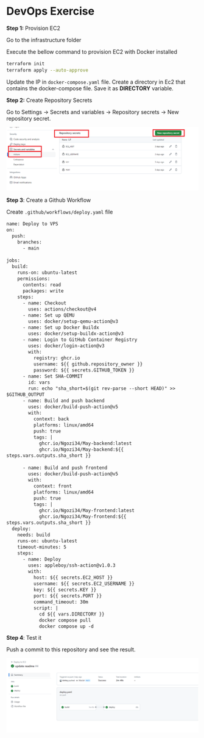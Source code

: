 # DevOps Exercise

**Step 1:** Provision EC2

Go to the infrastructure folder

Execute the bellow command to provision EC2 with Docker installed

```bash
terraform init
terraform apply --auto-approve
```

Update the IP in `docker-compose.yaml` file. Create a directory in Ec2 that contains the docker-compose file. Save it as **DIRECTORY** variable.

**Step 2:** Create Repository Secrets

Go to Settings → Secrets and variables → Repository secrets → New repository secret.

![Image](./image/secrets.png)

**Step 3**: Create a Github Workflow

Create `.github/workflows/deploy.yaml` file

```docker
name: Deploy to VPS
on:
  push:
    branches:
      - main

jobs:
  build:
    runs-on: ubuntu-latest
    permissions:
      contents: read
      packages: write
    steps:
      - name: Checkout
        uses: actions/checkout@v4
      - name: Set up QEMU
        uses: docker/setup-qemu-action@v3
      - name: Set up Docker Buildx
        uses: docker/setup-buildx-action@v3
      - name: Login to GitHub Container Registry
        uses: docker/login-action@v3
        with:
          registry: ghcr.io
          username: ${{ github.repository_owner }}
          password: ${{ secrets.GITHUB_TOKEN }}
      - name: Set SHA-COMMIT
        id: vars
        run: echo "sha_short=$(git rev-parse --short HEAD)" >> $GITHUB_OUTPUT
      - name: Build and push backend
        uses: docker/build-push-action@v5
        with:
          context: back
          platforms: linux/amd64
          push: true
          tags: |
            ghcr.io/Ngozi34/May-backend:latest
            ghcr.io/Ngozi34/May-backend:${{ steps.vars.outputs.sha_short }}

      - name: Build and push frontend
        uses: docker/build-push-action@v5
        with:
          context: front
          platforms: linux/amd64
          push: true
          tags: |
            ghcr.io/Ngozi34/May-frontend:latest
            ghcr.io/Ngozi34/May-frontend:${{ steps.vars.outputs.sha_short }}
  deploy:
    needs: build
    runs-on: ubuntu-latest
    timeout-minutes: 5
    steps:
      - name: Deploy
        uses: appleboy/ssh-action@v1.0.3
        with:
          host: ${{ secrets.EC2_HOST }}
          username: ${{ secrets.EC2_USERNAME }}
          key: ${{ secrets.KEY }}
          port: ${{ secrets.PORT }}
          command_timeout: 30m
          script: |
            cd ${{ vars.DIRECTORY }}
            docker compose pull
            docker compose up -d
```

**Step 4**: Test it

Push a commit to this repository and see the result.

![Deployment](./image/deploy.png)
